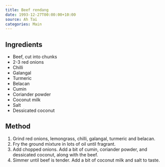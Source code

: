 ```yaml
---
title: Beef rendang
date: 1993-12-27T00:00:00+10:00
source: Ah Tai
categories: Main
---
```


## Ingredients
* Beef, cut into chunks
* 2-3 red onions
* Chilli
* Galangal
* Turmeric
* Belacan
* Cumin
* Coriander powder
* Coconut milk
* Salt
* Dessicated coconut

## Method
1. Grind red onions, lemongrass, chilli, galangal, turmeric and belacan.
2. Fry the ground mixture in lots of oil until fragrant.
3. Add chopped onions. Add a bit of cumin, coriander powder, and dessicated coconut, along with the beef.
4. Simmer until beef is tender. Add a bit of coconut milk and salt to taste.